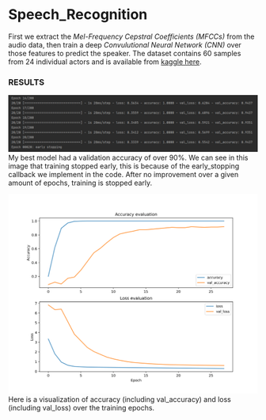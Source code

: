 # Speech_Recognition

First we extract the *Mel-Frequency Cepstral Coefficients (MFCCs)* from the audio data, then train a deep *Convulutional Neural Network (CNN)* over those features to predict the speaker. The dataset contains 60 samples from 24 individual actors and is available from [kaggle here](https://www.kaggle.com/uwrfkaggler/ravdess-emotional-speech-audio).

### RESULTS
![accuracy](epochs_and_accuracy.png)
My best model had a validation accuracy of over 90%. We can see in this image that training stopped early, this is because of the early_stopping callback we implement in the code. After no improvement over a given amount of epochs, training is stopped early.

![accuracy and loss](accuracy_loss.png)
Here is a visualization of accuracy (including val_accuracy) and loss (including val_loss) over the training epochs.
